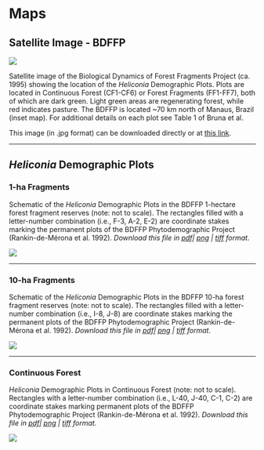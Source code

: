 Maps
================
## Satellite Image - BDFFP


<img src="https://github.com/BrunaLab/HeliconiaSurveys/blob/master/docs/maps/images/bdffpsat.jpg"/>

Satellite image of the Biological Dynamics of Forest Fragments Project (ca. 1995) showing the location of the _Heliconia_ Demographic Plots. Plots are located in Continuous Forest (CF1-CF6) or Forest Fragments (FF1-FF7), both of which are dark green. Light green areas are regenerating forest, while red indicates pasture. The BDFFP is located ~70 km north of Manaus, Brazil (inset map). For additional details on each plot see Table 1 of Bruna et al.

This image (in .jpg format) can be downloaded directly or at [this link](https://github.com/BrunaLab/HeliconiaSurveys/blob/master/docs/maps/images/bdffpsat.jpg).

-----

## _Heliconia_ Demographic Plots  

### 1-ha Fragments

Schematic of the _Heliconia_ Demographic Plots in the BDFFP 1-hectare forest fragment reserves (note: not to scale). The rectangles filled with a letter-number combination (i.e., F-3, A-2, E-2) are coordinate stakes marking the permanent plots of the BDFFP Phytodemographic Project (Rankin-de-Mérona et al. 1992). _Download this file in [pdf](https://github.com/BrunaLab/HeliconiaSurveys/blob/master/docs/maps/images/ff_one_all.pdf)| [png](https://github.com/BrunaLab/HeliconiaSurveys/blob/master/docs/maps/images/ff_one_all.png) | [tiff](https://github.com/BrunaLab/HeliconiaSurveys/blob/master/docs/maps/images/ff_one_all.tiff) format_.

<img src="https://github.com/BrunaLab/HeliconiaSurveys/blob/master/docs/maps/images/ff_one_all.png"/>

-----  

### 10-ha Fragments  

Schematic of the _Heliconia_ Demographic Plots in the BDFFP 10-ha forest fragment reserves (note: not to scale). The rectangles filled with a letter-number combination (i.e., I-8, J-8) are coordinate stakes marking the permanent plots of the BDFFP Phytodemographic Project (Rankin-de-Mérona et al. 1992). _Download this file in [pdf](https://github.com/BrunaLab/HeliconiaSurveys/blob/master/docs/maps/images/ff_ten_all.pdf)| [png](https://github.com/BrunaLab/HeliconiaSurveys/blob/master/docs/maps/images/ff_ten_all.png) | [tiff](https://github.com/BrunaLab/HeliconiaSurveys/blob/master/docs/maps/images/ff_ten_all.tiff) format_.

<img src="https://github.com/BrunaLab/HeliconiaSurveys/blob/master/docs/maps/images/ff_ten_all.png"/>

-----  

### Continuous Forest   

_Heliconia_ Demographic Plots in Continuous Forest (note: not to scale). Rectangles with a letter-number combination (i.e., L-40, J-40, C-1, C-2) are coordinate stakes marking permanent plots of the BDFFP Phytodemographic Project (Rankin-de-Mérona et al. 1992). _Download this file in [pdf](https://github.com/BrunaLab/HeliconiaSurveys/blob/master/docs/maps/images/cf_all.pdf)| [png](https://github.com/BrunaLab/HeliconiaSurveys/blob/master/docs/maps/images/cf_all.png) | [tiff](https://github.com/BrunaLab/HeliconiaSurveys/blob/master/docs/maps/images/cf_all.tiff) format_.

<img src="https://github.com/BrunaLab/HeliconiaSurveys/blob/master/docs/maps/images/cf_all.png"/>

